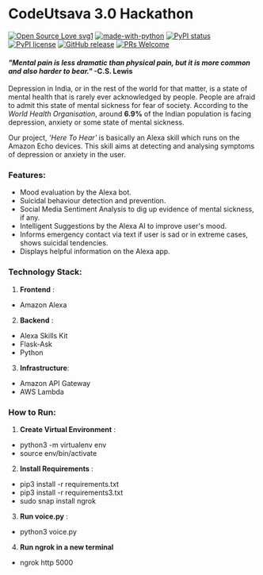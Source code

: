 # CodeUtsava 3.0 Hackathon
[![Open Source Love svg1](https://badges.frapsoft.com/os/v1/open-source.svg?v=103)](https://github.com/ellerbrock/open-source-badges/)
[![made-with-python](https://img.shields.io/badge/Made%20with-Python-1f425f.svg)](https://www.python.org/)
[![PyPI status](https://img.shields.io/pypi/status/ansicolortags.svg)](https://pypi.python.org/pypi/ansicolortags/)
[![PyPI license](https://img.shields.io/pypi/l/ansicolortags.svg)](https://pypi.python.org/pypi/ansicolortags/)
[![GitHub release](https://img.shields.io/github/release/Naereen/StrapDown.js.svg)](https://GitHub.com/Naereen/StrapDown.js/releases/)
[![PRs Welcome](https://img.shields.io/badge/PRs-welcome-brightgreen.svg?style=flat-square)](http://makeapullrequest.com)


#### *"Mental pain is less dramatic than physical pain, but it is more common and also harder to bear."* -C.S. Lewis


Depression in India, or in the rest of the world for that matter, is a state of mental health that is rarely ever acknowledged by people. People are afraid to admit this state of mental sickness for fear of society. According to the *World Health Organisation*, around **6.9%** of the Indian population is facing depression, anxiety or some state of mental sickness.

Our project, *'Here To Hear'* is basically an Alexa skill which runs on the Amazon Echo devices. This skill aims at detecting and analysing symptoms of depression or anxiety in the user.

### Features:
- Mood evaluation by the Alexa bot.
- Suicidal behaviour detection and prevention.
- Social Media Sentiment Analysis to dig up evidence of mental sickness, if any.
- Intelligent Suggestions by the Alexa AI to improve user's mood.
- Informs emergency contact via text if user is sad or in extreme cases, shows suicidal tendencies.
- Displays helpful information on the Alexa app.

### Technology Stack:

1. **Frontend** :
  - Amazon Alexa
2. **Backend** :
  - Alexa Skills Kit
  - Flask-Ask
  - Python
3. **Infrastructure**:
 - Amazon API Gateway
 - AWS Lambda

### How to Run:

1. **Create Virtual Environment** :
  - python3 -m virtualenv env
  - source env/bin/activate
2. **Install Requirements** : 
  - pip3 install -r requirements.txt
  - pip3 install -r requirements3.txt
  - sudo snap install ngrok
3. **Run voice.py** :
  - python3 voice.py
4.  **Run ngrok in a new terminal**
  - ngrok http 5000
